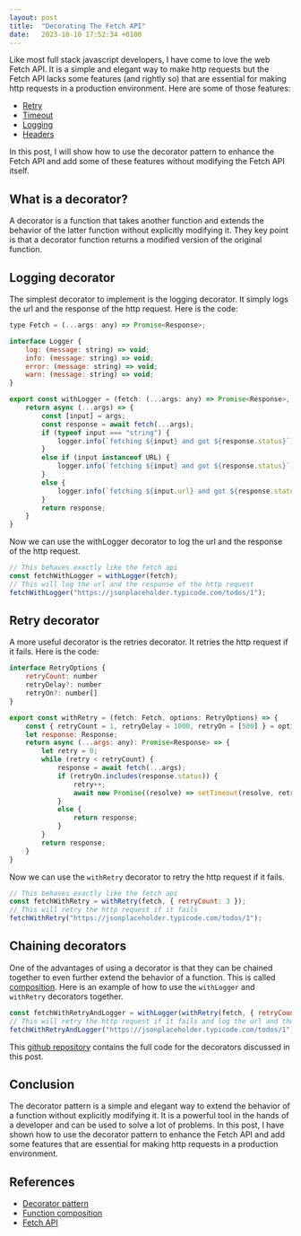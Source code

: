 ```yaml
---
layout: post
title:  "Decorating The Fetch API"
date:   2023-10-10 17:52:34 +0100
---
```


Like most full stack javascript developers, I have come to love the web Fetch API. It is a simple and elegant way to make http requests but the Fetch API lacks some features (and rightly so) that are essential for making http requests in a production environment. Here are some of those features:

- [Retry](https://github.com/raysca/super-fetch/blob/main/src/retry.ts)
- [Timeout](https://github.com/raysca/super-fetch/blob/main/src/timeout.ts)
- [Logging](https://github.com/raysca/super-fetch/blob/main/src/log.ts)
- [Headers](https://github.com/raysca/super-fetch/blob/main/src/headers.ts)

In this post, I will show how to use the decorator pattern to enhance the Fetch API and add some of these features without modifying the Fetch API itself.

## What is a decorator?

A decorator is a function that takes another function and extends the behavior of the latter function without explicitly modifying it. They key point is that a decorator function returns a modified version of the original function.

## Logging decorator

The simplest decorator to implement is the logging decorator. It simply logs the url and the response of the http request. Here is the code:

```js
type Fetch = (...args: any) => Promise<Response>;

interface Logger {
    log: (message: string) => void;
    info: (message: string) => void;
    error: (message: string) => void;
    warn: (message: string) => void;
}

export const withLogger = (fetch: (...args: any) => Promise<Response>, logger: Logger = console): Fetch => {
    return async (...args) => {
        const [input] = args;
        const response = await fetch(...args);
        if (typeof input === "string") {
            logger.info(`fetching ${input} and got ${response.status}`);
        }
        else if (input instanceof URL) {
            logger.info(`fetching ${input} and got ${response.status}`);
        }
        else {
            logger.info(`fetching ${input.url} and got ${response.status}`);
        }
        return response;
    }
}
```

Now we can use the withLogger decorator to log the url and the response of the http request.

```js
// This behaves exactly like the fetch api
const fetchWithLogger = withLogger(fetch);
// This will log the url and the response of the http request
fetchWithLogger("https://jsonplaceholder.typicode.com/todos/1");
```

## Retry decorator

A more useful decorator is the retries decorator. It retries the http request if it fails. Here is the code:

```js
interface RetryOptions {
    retryCount: number
    retryDelay?: number
    retryOn?: number[]
}

export const withRetry = (fetch: Fetch, options: RetryOptions) => {
    const { retryCount = 1, retryDelay = 1000, retryOn = [500] } = options;
    let response: Response;
    return async (...args: any): Promise<Response> => {
        let retry = 0;
        while (retry < retryCount) {
            response = await fetch(...args);
            if (retryOn.includes(response.status)) {
                retry++;
                await new Promise((resolve) => setTimeout(resolve, retryDelay));
            }
            else {
                return response;
            }
        }
        return response;
    }
}
```

Now we can use the `withRetry` decorator to retry the http request if it fails.

```js
// This behaves exactly like the fetch api
const fetchWithRetry = withRetry(fetch, { retryCount: 3 });
// This will retry the http request if it fails
fetchWithRetry("https://jsonplaceholder.typicode.com/todos/1");
```

## Chaining decorators

One of the advantages of using a decorator is that they can be chained together to even further extend the behavior of a function. This is called [composition](https://en.wikipedia.org/wiki/Function_composition#:~:text=In%20mathematics%2C%20function%20composition%20is,the%20function%20f%20to%20x.). Here is an example of how to use the `withLogger` and `withRetry` decorators together.

```js
const fetchWithRetryAndLogger = withLogger(withRetry(fetch, { retryCount: 3 }));
// This will retry the http request if it fails and log the url and the response of the http request
fetchWithRetryAndLogger("https://jsonplaceholder.typicode.com/todos/1");
```

This [github repository](https://github.com/raysca/super-fetch) contains the full code for the decorators discussed in this post.

## Conclusion

The decorator pattern is a simple and elegant way to extend the behavior of a function without explicitly modifying it. It is a powerful tool in the hands of a developer and can be used to solve a lot of problems. In this post, I have shown how to use the decorator pattern to enhance the Fetch API and add some features that are essential for making http requests in a production environment.

## References

- [Decorator pattern](https://en.wikipedia.org/wiki/Decorator_pattern)
- [Function composition](https://en.wikipedia.org/wiki/Function_composition#:~:text=In%20mathematics%2C%20function%20composition%20is,the%20function%20f%20to%20x.)
- [Fetch API](https://developer.mozilla.org/en-US/docs/Web/API/Fetch_API)
